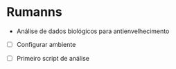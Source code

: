 # Rumanns

* Análise de dados biológicos para antienvelhecimento

- [ ] Configurar ambiente
- [ ] Primeiro script de análise


